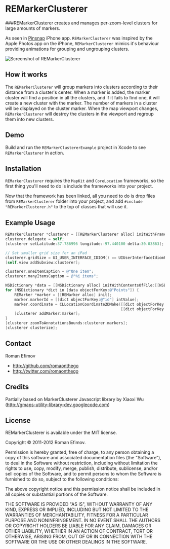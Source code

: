 # REMarkerClusterer
###REMarkerClusterer creates and manages per-zoom-level clusters for large amounts of markers. 

As seen in [Pinsnap](http://itunes.apple.com/us/app/pinsnap/id457407067?mt=8) iPhone app. `REMarkerClusterer` was inspired by the Apple Photos app on the iPhone, `REMarkerClusterer` mimics it's behaviour providing animations for grouping and ungrouping clusters. 

![Screenshot of REMarkerClusterer](https://github.com/romaonthego/REMarkerClusterer/raw/master/Screenshot.png "REMarkerClusterer Screenshot")

## How it works
The `REMarkerClusterer` will group markers into clusters according to their distance from a cluster's center. When a marker is added, the marker cluster will find a position in all the clusters, and if it fails to find one, it will create a new cluster with the marker. The number of markers in a cluster will be displayed on the cluster marker. When the map viewport changes, `REMarkerClusterer` will destroy the clusters in the viewport and regroup them into new clusters.

## Demo

Build and run the `REMarkerClustererExample` project in Xcode to see `REMarkerClusterer` in action.

## Installation

`REMarkerClusterer` requires the `MapKit` and `CoreLocation` frameworks, so the first thing you'll need to do is include the frameworks into your project. 

Now that the framework has been linked, all you need to do is drop files from `REMarkerClusterer` folder into your project, and add `#include "REMarkerClusterer.h"` to the top of classes that will use it.

## Example Usage

``` objective-c
REMarkerClusterer *clusterer = [[REMarkerClusterer alloc] initWithFrame:CGRectMake(0, 0, self.view.frame.size.width, self.view.frame.size.height)];
clusterer.delegate = self;
[clusterer setLatitude:37.786996 longitude:-97.440100 delta:30.03863];

// Set smaller grid size for an iPad
clusterer.gridSize = UI_USER_INTERFACE_IDIOM() == UIUserInterfaceIdiomPhone ? 25 : 20;
[self.view addSubview:clusterer];

clusterer.oneItemCaption = @"One item";
clusterer.manyItemsCaption = @"%i items";

NSDictionary *data = [[NSDictionary alloc] initWithContentsOfFile:[[NSBundle mainBundle] pathForResource:@"Points" ofType:@"plist"]];
for (NSDictionary *dict in [data objectForKey:@"Points"]) {
    REMarker *marker = [[REMarker alloc] init];
    marker.markerId = [[dict objectForKey:@"id"] intValue];
    marker.coordinate = CLLocationCoordinate2DMake([[dict objectForKey:@"latitude"] floatValue], 
                                                   [[dict objectForKey:@"longitude"] floatValue]);
    [clusterer addMarker:marker];
}
[clusterer zoomToAnnotationsBounds:clusterer.markers];
[clusterer clusterize];
```

## Contact

Roman Efimov

- http://github.com/romaonthego
- http://twitter.com/romaonthego

## Credits

Partially based on MarkerClusterer Javascript library by Xiaoxi Wu (http://gmaps-utility-library-dev.googlecode.com)

## License

REMarkerClusterer is available under the MIT license.

Copyright © 2011-2012 Roman Efimov.

Permission is hereby granted, free of charge, to any person obtaining a copy of this software and associated documentation files (the "Software"), to deal in the Software without restriction, including without limitation the rights to use, copy, modify, merge, publish, distribute, sublicense, and/or sell copies of the Software, and to permit persons to whom the Software is furnished to do so, subject to the following conditions:

The above copyright notice and this permission notice shall be included in all copies or substantial portions of the Software.

THE SOFTWARE IS PROVIDED "AS IS", WITHOUT WARRANTY OF ANY KIND, EXPRESS OR IMPLIED, INCLUDING BUT NOT LIMITED TO THE WARRANTIES OF MERCHANTABILITY, FITNESS FOR A PARTICULAR PURPOSE AND NONINFRINGEMENT. IN NO EVENT SHALL THE AUTHORS OR COPYRIGHT HOLDERS BE LIABLE FOR ANY CLAIM, DAMAGES OR OTHER LIABILITY, WHETHER IN AN ACTION OF CONTRACT, TORT OR OTHERWISE, ARISING FROM, OUT OF OR IN CONNECTION WITH THE SOFTWARE OR THE USE OR OTHER DEALINGS IN THE SOFTWARE.
